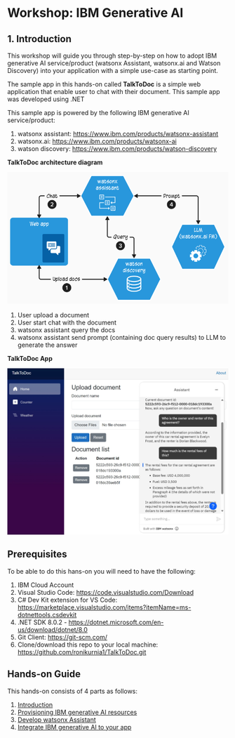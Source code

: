 # Workshop: IBM Generative AI

## 1. Introduction
This workshop will guide you through step-by-step on how to adopt IBM generative AI service/product (watsonx Assistant, watsonx.ai and Watson Discovery) into your application with a simple use-case as starting point.

The sample app in this hands-on called **TalkToDoc** is a simple web application that enable user to chat with their document. This sample app was developed using .NET 

This sample app is powered by the following IBM generative AI service/product:

1. watsonx assistant: https://www.ibm.com/products/watsonx-assistant
2. watsonx.ai: https://www.ibm.com/products/watsonx-ai
3. watson discovery: https://www.ibm.com/products/watson-discovery

**TalkToDoc architecture diagram**

<img src="assets/images/TalkToDocDiagram.png">

1. User upload a document
2. User start chat with the document
3. watsonx assistant query the docs
4. watsonx assistant send prompt (containing doc query results) to LLM to generate the answer

**TalkToDoc App**

<img src="assets/images/Heading.jpeg">

## Prerequisites
To be able to do this hans-on you will need to have the following:
1. IBM Cloud Account
2. Visual Studio Code: https://code.visualstudio.com/Download 
3. C# Dev Kit extension for VS Code: https://marketplace.visualstudio.com/items?itemName=ms-dotnettools.csdevkit
4. .NET SDK 8.0.2 - https://dotnet.microsoft.com/en-us/download/dotnet/8.0
5. Git Client: https://git-scm.com/
6. Clone/download this repo to your local machine: https://github.com/ronikurnia1/TalkToDoc.git 

## Hands-on Guide

This hands-on consists of 4 parts as follows:
1. [Introduction](readme.md#1-introduction)
2. [Provisioning IBM generative AI resources](provisioning.md#2-provisioning-ibm-generative-ai-resources)
3. [Develop watsonx Assistant](develop.md#3-develop-watsonx-assistant)
4. [Integrate IBM generative AI to your app](integrate.md#4-integrate-ibm-generative-ai-to-your-app)
